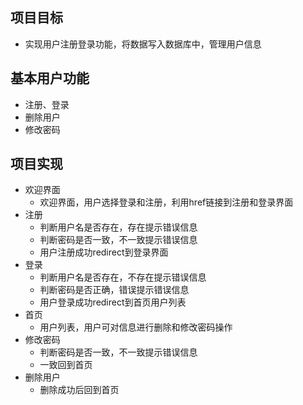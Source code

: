 ## 项目目标

* 实现用户注册登录功能，将数据写入数据库中，管理用户信息

## 基本用户功能
* 注册、登录
* 删除用户
* 修改密码
## 项目实现
* 欢迎界面
    * 欢迎界面，用户选择登录和注册，利用href链接到注册和登录界面	
* 注册
    * 判断用户名是否存在，存在提示错误信息
    * 判断密码是否一致，不一致提示错误信息
    * 用户注册成功redirect到登录界面
* 登录
    * 判断用户名是否存在，不存在提示错误信息
    * 判断密码是否正确，错误提示错误信息
    * 用户登录成功redirect到首页用户列表
* 首页
    * 用户列表，用户可对信息进行删除和修改密码操作
*  修改密码
   * 判断密码是否一致，不一致提示错误信息
   * 一致回到首页
* 删除用户
  * 删除成功后回到首页

